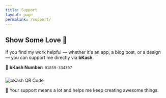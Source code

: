```yaml
---
title: Support
layout: page
permalink: /support/
---
```

## Show Some Love 💜

If you find my work helpful — whether it's an app, a blog post, or a design — you can support me directly via **bKash**.

📱 **bKash Number:** `01859-334307`

<img src="{{ site.baseurl }}/assets/images/bkash-qr.jpeg" alt="bKash QR Code" style="max-width: 300px; margin-top: 10px;">

🙏 Your support means a lot and helps me keep creating awesome things.
